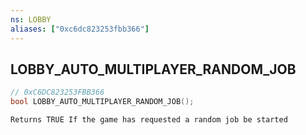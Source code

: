 ```yaml
---
ns: LOBBY
aliases: ["0xc6dc823253fbb366"]
---
```

## LOBBY_AUTO_MULTIPLAYER_RANDOM_JOB

```c
// 0xC6DC823253FBB366
bool LOBBY_AUTO_MULTIPLAYER_RANDOM_JOB();
```

```
Returns TRUE If the game has requested a random job be started
```
